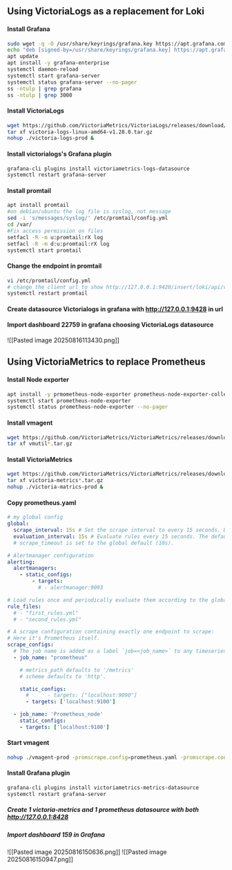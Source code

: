 ## Using VictoriaLogs as a replacement for Loki

#### Install Grafana
```bash
sudo wget -q -O /usr/share/keyrings/grafana.key https://apt.grafana.com/gpg.key
echo "deb [signed-by=/usr/share/keyrings/grafana.key] https://apt.grafana.com stable main" | sudo tee -a /etc/apt/sources.list.d/grafana.list
apt update
apt install -y grafana-enterprise
systemctl daemon-reload
systemctl start grafana-server
systemctl status grafana-server --no-pager
ss -ntulp | grep grafana
ss -ntulp | grep 3000
```

#### Install VictoriaLogs
```bash
wget https://github.com/VictoriaMetrics/VictoriaLogs/releases/download/v1.28.0/victoria-logs-linux-amd64-v1.28.0.tar.gz
tar xf victoria-logs-linux-amd64-v1.28.0.tar.gz
nohup ./victoria-logs-prod &
```

#### Install victorialogs's Grafana plugin
```bash
grafana-cli plugins install victoriametrics-logs-datasource
systemctl restart grafana-server
```

#### Install promtail
```bash
apt install promtail
#on debian/ubuntu the log file is syslog, not message
sed -i 's/messages/syslog/' /etc/promtail/config.yml
cd /var/
#Fix access permission on files
setfacl -R -m u:promtail:rX log 
setfacl -R -m d:u:promtail:rX log
systemctl start promtail
```

#### Change the endpoint in promtail
```bash
vi /etc/promtail/config.yml
# change the client url to show http://127.0.0.1:9428/insert/loki/api/v1/push
systemctl restart promtail
```

#### Create datasource Victorialogs in grafana with http://127.0.0.1:9428 in url

#### Import dashboard 22759 in grafana choosing VictoriaLogs datasource
![[Pasted image 20250816113430.png]]

## Using VictoriaMetrics to replace Prometheus
#### Install Node exporter
```bash
apt install -y prmometheus-node-exporter prometheus-node-exporter-collectors
systemctl start prometheus-node-exporter 
systemctl status prometheus-node-exporter --no-pager
```

#### Install vmagent
```bash
wget https://github.com/VictoriaMetrics/VictoriaMetrics/releases/download/v1.123.0/vmutils-linux-amd64-v1.123.0.tar.gz
tar xf vmutil*.tar.gz
```

#### Install VictoriaMetrics
```bash
wget https://github.com/VictoriaMetrics/VictoriaMetrics/releases/download/v1.123.0/victoria-metrics-linux-amd64-v1.123.0.tar.gz
tar xf victoria-metrics*.tar.gz
nohup ./victoria-matrics-prod &
```

#### Copy prometheus.yaml
```yaml
# my global config
global:
  scrape_interval: 15s # Set the scrape interval to every 15 seconds. Default is every 1 minute.
  evaluation_interval: 15s # Evaluate rules every 15 seconds. The default is every 1 minute.
  # scrape_timeout is set to the global default (10s).

# Alertmanager configuration
alerting:
  alertmanagers:
    - static_configs:
        - targets:
          # - alertmanager:9093

# Load rules once and periodically evaluate them according to the global 'evaluation_interval'.
rule_files:
  # - "first_rules.yml"
  # - "second_rules.yml"

# A scrape configuration containing exactly one endpoint to scrape:
# Here it's Prometheus itself.
scrape_configs:
  # The job name is added as a label `job=<job_name>` to any timeseries scraped from this config.
  - job_name: "prometheus"

    # metrics_path defaults to '/metrics'
    # scheme defaults to 'http'.

    static_configs:
      #      - targets: ["localhost:9090"]
      - targets: ['localhost:9100']

  - job_name: 'Prometheus_node'
    static_configs:
    - targets: ['localhost:9100']
```

#### Start vmagent
```bash
nohup ./vmagent-prod -promscrape.config=prometheus.yaml -promscrape.config.strictParse=false -remoteWrite.url=http://127.0.0.1:8428/api/v1/write &
```

#### Install Grafana plugin
```bash
grafana-cli plugins install victoriametrics-metrics-datasource
systemctl restart grafana-server
```

##### Create 1 victoria-metrics and 1 prometheus datasource with both http://127.0.0.1:8428

##### Import dashboard 159 in Grafana

![[Pasted image 20250816150636.png]]
![[Pasted image 20250816150947.png]]
